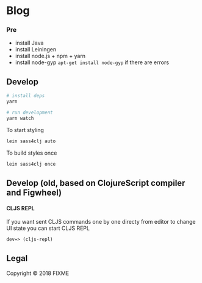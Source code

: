 # Blog


### Pre

* install Java
* install Leiningen
* install node.js + npm + yarn
* install node-gyp `apt-get install node-gyp` if there are errors

## Develop

```bash
# install deps
yarn 

# run development
yarn watch
```

To start styling

```sh
lein sass4clj auto
```

To build styles once

```sh
lein sass4clj once
```

## Develop (old, based on ClojureScript compiler and Figwheel)

#### CLJS REPL

If you want sent CLJS commands one by one directy from editor to change UI state you can start CLJS REPL

```clojure
dev=> (cljs-repl)
```

## Legal

Copyright © 2018 FIXME
